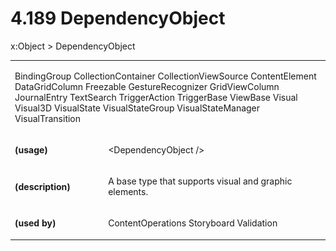 <html dir="LTR" xmlns:mshelp="http://msdn.microsoft.com/mshelp" xmlns:ddue="http://ddue.schemas.microsoft.com/authoring/2003/5" xmlns:xlink="http://www.w3.org/1999/xlink" xmlns:tool="http://www.microsoft.com/tooltip"><body><input type="hidden" id="userDataCache" class="userDataStyle"><input type="hidden" id="hiddenScrollOffset"><img id="dropDownImage" style="display:none; height:0; width:0;" src="../local/drpdown.gif"><img id="dropDownHoverImage" style="display:none; height:0; width:0;" src="../local/drpdown_orange.gif"><img id="collapseImage" style="display:none; height:0; width:0;" src="../local/collapse.gif"><img id="expandImage" style="display:none; height:0; width:0;" src="../local/exp.gif"><img id="collapseAllImage" style="display:none; height:0; width:0;" src="../local/collall.gif"><img id="expandAllImage" style="display:none; height:0; width:0;" src="../local/expall.gif"><img id="copyImage" style="display:none; height:0; width:0;" src="../local/copycode.gif"><img id="copyHoverImage" style="display:none; height:0; width:0;" src="../local/copycodeHighlight.gif"><div id="header"><h1 class="heading">4.189 DependencyObject</h1></div><div id="mainSection"><div id="mainBody"><div id="allHistory" class="saveHistory" onsave="saveAll()" onload="loadAll()"></div>
				<p xmlns:wsd="http://wsdev.schemas.microsoft.com/authoring/2008/2" xmlns:msxsl="urn:schemas-microsoft-com:xslt" xmlns:script="urn:script" xmlns:build="urn:build">
				</p>
			<div id="sectionSection0" class="section" name="collapseableSection"><content xmlns="http://ddue.schemas.microsoft.com/authoring/2003/5" xmlns:wsd="http://wsdev.schemas.microsoft.com/authoring/2008/2" xmlns:msxsl="urn:schemas-microsoft-com:xslt" xmlns:script="urn:script" xmlns:build="urn:build">
				</content></div><div id="sectionSection1" class="section" name="collapseableSection"><content xmlns="http://ddue.schemas.microsoft.com/authoring/2003/5" xmlns:wsd="http://wsdev.schemas.microsoft.com/authoring/2008/2" xmlns:msxsl="urn:schemas-microsoft-com:xslt" xmlns:script="urn:script" xmlns:build="urn:build">
					<p xmlns="">
						<mshelp:link keywords="ede4c53c-28c9-420a-b2bb-74ad1d6320fd" tabindex="0">x:Object</mshelp:link> &gt; DependencyObject</p>
					<p xmlns=""><b></b></p><table class="ProtocolAuthoredTable" xmlns=""><tr>
								<td colspan="2">
									<p>
										<mshelp:link keywords="d467ec85-1d45-4c62-a105-48355ad64e88" tabindex="0">BindingGroup</mshelp:link> <mshelp:link keywords="d4134bc7-d31b-4fc8-8f64-a40a98496503" tabindex="0">CollectionContainer</mshelp:link> <mshelp:link keywords="ba93f4ee-299a-4ffd-b2cb-d125cc7c0412" tabindex="0">CollectionViewSource</mshelp:link> <mshelp:link keywords="63dbd532-9971-4ccb-a0b6-890c8731a38f" tabindex="0">ContentElement</mshelp:link> <mshelp:link keywords="06ce5c42-cfb4-4369-97fd-52bc68184cf8" tabindex="0">DataGridColumn</mshelp:link> <mshelp:link keywords="6cbb1c25-14d2-4bf1-b41e-2a38dd70b568" tabindex="0">Freezable</mshelp:link> <mshelp:link keywords="14b477a2-e0d6-4cca-ac31-bd10d4b53645" tabindex="0">GestureRecognizer</mshelp:link> <mshelp:link keywords="46b03894-821d-4215-8004-cc7212fa8bc6" tabindex="0">GridViewColumn</mshelp:link> <mshelp:link keywords="14bec129-ef86-496c-8ac1-274197feb61a" tabindex="0">JournalEntry</mshelp:link> <mshelp:link keywords="488d626f-0664-4dc2-82e6-ddbc1cb7cb22" tabindex="0">TextSearch</mshelp:link> <mshelp:link keywords="4084ec44-89e4-4849-92e7-2c73d5dc3826" tabindex="0">TriggerAction</mshelp:link> <mshelp:link keywords="feafd1e1-ea3c-47a8-9882-04f9a46e06b8" tabindex="0">TriggerBase</mshelp:link> <mshelp:link keywords="604b8c1e-6490-4bcb-bd4f-cdfb71b0898e" tabindex="0">ViewBase</mshelp:link> <mshelp:link keywords="c4c8f245-288c-44c4-bcea-89389c44d899" tabindex="0">Visual</mshelp:link> <mshelp:link keywords="6782ed9c-227f-4ea2-8812-29f8d12ea38d" tabindex="0">Visual3D</mshelp:link> <mshelp:link keywords="6cc95501-df8a-4bf6-b56f-6f99dbebd891" tabindex="0">VisualState</mshelp:link> <mshelp:link keywords="6b29861f-ca80-4f68-a561-147b65723667" tabindex="0">VisualStateGroup</mshelp:link> <mshelp:link keywords="2bbac5b5-e8fc-44dc-8ad1-db3c0e639f40" tabindex="0">VisualStateManager</mshelp:link> <mshelp:link keywords="1551d1de-ea54-441f-bbad-5f211becc918" tabindex="0">VisualTransition</mshelp:link></p>
								</td>
							</tr><tr>
							<td>
								<p>
									<b>(usage)</b>
								</p>
							</td>
							<td>
								<p>&lt;DependencyObject /&gt;</p>
							</td>
						</tr><tr>
							<td>
								<p>
									<b>(description)</b>
								</p>
							</td>
							<td>
								<p>A base type that supports visual and graphic elements.</p>
							</td>
						</tr><tr>
							<td>
								<p>
									<b>(used by)</b>
								</p>
							</td>
							<td>
								<p>
									<mshelp:link keywords="2a604099-aa5a-4621-bb5c-642fe505a81b" tabindex="0">ContentOperations</mshelp:link> <mshelp:link keywords="e384883b-e1dc-4504-a986-dd7ed2d9b38f" tabindex="0">Storyboard</mshelp:link> <mshelp:link keywords="d18fddea-0bfd-464a-a7cb-dec390b037c6" tabindex="0">Validation</mshelp:link></p>
							</td>
						</tr></table>
				</content></div><!--[if gte IE 5]>
			<tool:tip element="languageFilterToolTip" avoidmouse="false"/>
		<![endif]--></div><a name="feedback"></a><span></span></div></body></html>
